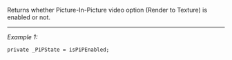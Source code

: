 Returns whether Picture-In-Picture video option (Render to Texture) is enabled or not.


---
*Example 1:*
```sqf
private _PiPState = isPiPEnabled;
```